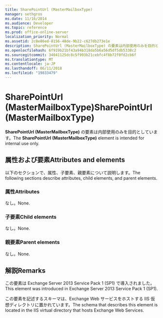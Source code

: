 ```yaml
---
title: SharePointUrl (MasterMailboxType)
manager: sethgros
ms.date: 11/16/2014
ms.audience: Developer
ms.topic: reference
ms.prod: office-online-server
localization_priority: Normal
ms.assetid: 2c0e86ed-8156-48de-9b22-c627db273e1e
description: SharePointUrl (MasterMailboxType) の要素は内部使用のみを目的としています。
ms.openlocfilehash: 6f919b21bf43a94b318da5b6a56d5df5db5338c2
ms.sourcegitcommit: 34041125dc8c5f993b21cebfc4f8b72f0fd2cb6f
ms.translationtype: MT
ms.contentlocale: ja-JP
ms.lasthandoff: 06/11/2018
ms.locfileid: "19833479"
---
```

# <a name="sharepointurl-mastermailboxtype"></a><span data-ttu-id="99e08-103">SharePointUrl (MasterMailboxType)</span><span class="sxs-lookup"><span data-stu-id="99e08-103">SharePointUrl (MasterMailboxType)</span></span>

<span data-ttu-id="99e08-104">**SharePointUrl (MasterMailboxType)** の要素は内部使用のみを目的としています。</span><span class="sxs-lookup"><span data-stu-id="99e08-104">The **SharePointUrl (MasterMailboxType)** element is intended for internal use only.</span></span> 

## <a name="attributes-and-elements"></a><span data-ttu-id="99e08-105">属性および要素</span><span class="sxs-lookup"><span data-stu-id="99e08-105">Attributes and elements</span></span>

<span data-ttu-id="99e08-106">以下のセクションで、属性、子要素、親要素について説明します。</span><span class="sxs-lookup"><span data-stu-id="99e08-106">The following sections describe attributes, child elements, and parent elements.</span></span>
  
### <a name="attributes"></a><span data-ttu-id="99e08-107">属性</span><span class="sxs-lookup"><span data-stu-id="99e08-107">Attributes</span></span>

<span data-ttu-id="99e08-108">なし。</span><span class="sxs-lookup"><span data-stu-id="99e08-108">None.</span></span>
  
### <a name="child-elements"></a><span data-ttu-id="99e08-109">子要素</span><span class="sxs-lookup"><span data-stu-id="99e08-109">Child elements</span></span>

<span data-ttu-id="99e08-110">なし。</span><span class="sxs-lookup"><span data-stu-id="99e08-110">None.</span></span>
  
### <a name="parent-elements"></a><span data-ttu-id="99e08-111">親要素</span><span class="sxs-lookup"><span data-stu-id="99e08-111">Parent elements</span></span>

<span data-ttu-id="99e08-112">なし。</span><span class="sxs-lookup"><span data-stu-id="99e08-112">None.</span></span>
  
## <a name="remarks"></a><span data-ttu-id="99e08-113">解説</span><span class="sxs-lookup"><span data-stu-id="99e08-113">Remarks</span></span>

<span data-ttu-id="99e08-114">この要素は Exchange Server 2013 Service Pack 1 (SP1) で導入されました。</span><span class="sxs-lookup"><span data-stu-id="99e08-114">This element was introduced in Exchange Server 2013 Service Pack 1 (SP1).</span></span>
  
<span data-ttu-id="99e08-115">この要素を記述するスキーマは、Exchange Web サービスをホストする IIS 仮想ディレクトリに置かれています。</span><span class="sxs-lookup"><span data-stu-id="99e08-115">The schema that describes this element is located in the IIS virtual directory that hosts Exchange Web Services.</span></span>
  

